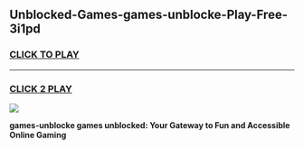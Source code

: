 
## Unblocked-Games-games-unblocke-Play-Free-3i1pd
<h3>
<a href="https://premium76.site?title=games-unblocke&ref=22A">CLICK TO PLAY</a></h3>
<hr>

<h3>
<a href="https://premium76.site?title=games-unblocke&ref=22A">CLICK 2 PLAY</a>
  
</h3>

<a href="https://premium76.site?title=games-unblocke&ref=22A"><img src="https://clearcache.store/games.png"></a>


**games-unblocke games unblocked: Your Gateway to Fun and Accessible Online Gaming**
